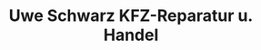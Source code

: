 ---
title: "Uwe Schwarz KFZ-Reparatur u. Handel"
url: /feldhorst/uwe-schwarz-kfz-reparatur-u-handel/
shop: Autowerkstatt
---